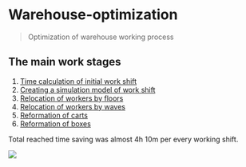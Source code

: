 # Warehouse-optimization
> Optimization of warehouse working process 
## The main work stages
1. [Time calculation of initial work shift](https://github.com/anafisa/Warehouse-optimization/tree/master/Real%20time%20calculation)
2. [Сreating a simulation model of work shift](https://github.com/anafisa/Warehouse-optimization/tree/master/Route%20imitation)
3. [Relocation of workers by floors](https://github.com/anafisa/Warehouse-optimization/tree/master/Workers%20relocation%20by%20floors)
4. [Relocation of workers by waves](https://github.com/anafisa/Warehouse-optimization/tree/master/Workers%20relocation%20by%20floors)
5. [Reformation of carts](https://github.com/anafisa/Warehouse-optimization/tree/master/Cart%20reformation)
6. [Reformation of boxes](https://github.com/anafisa/Warehouse-optimization/tree/master/Box%20reformation)

Total reached time saving was almost 4h 10m per every working shift.

![](https://sun9-31.userapi.com/N-zbglwWPbAhi2XQCQQnlRKZbnyftErmQ6RB9Q/WI3-5uFGdfk.jpg)
